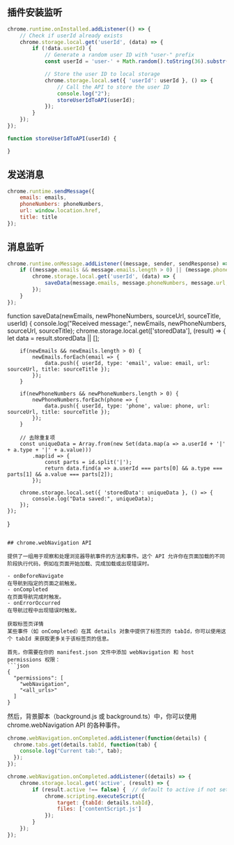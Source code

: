 ## 插件安装监听
```js
chrome.runtime.onInstalled.addListener(() => {
    // Check if userId already exists
    chrome.storage.local.get('userId', (data) => {
        if (!data.userId) {
            // Generate a random user ID with "user-" prefix
            const userId = 'user-' + Math.random().toString(36).substr(2, 9);

            // Store the user ID to local storage
            chrome.storage.local.set({ 'userId': userId }, () => {
                // Call the API to store the user ID
				console.log("2");
                storeUserIdToAPI(userId);
            });
        }
    });
});

function storeUserIdToAPI(userId) {

}
```

## 发送消息
```js
chrome.runtime.sendMessage({ 
    emails: emails, 
    phoneNumbers: phoneNumbers,
    url: window.location.href, 
    title: title 
});
```
## 消息监听
```js
chrome.runtime.onMessage.addListener((message, sender, sendResponse) => {
    if ((message.emails && message.emails.length > 0) || (message.phoneNumbers && message.phoneNumbers.length > 0)) {
        chrome.storage.local.get('userId', (data) => {
            saveData(message.emails, message.phoneNumbers, message.url, message.title, data.userId);
        });
    }
});
```
function saveData(newEmails, newPhoneNumbers, sourceUrl, sourceTitle, userId) {
	console.log("Received message:", newEmails, newPhoneNumbers, sourceUrl, sourceTitle);
    chrome.storage.local.get(['storedData'], (result) => {
        let data = result.storedData || [];
        
        if(newEmails && newEmails.length > 0) {
            newEmails.forEach(email => {
                data.push({ userId, type: 'email', value: email, url: sourceUrl, title: sourceTitle });
            });
        }
        
        if(newPhoneNumbers && newPhoneNumbers.length > 0) {
            newPhoneNumbers.forEach(phone => {
                data.push({ userId, type: 'phone', value: phone, url: sourceUrl, title: sourceTitle });
            });
        }

        // 去除重复项
        const uniqueData = Array.from(new Set(data.map(a => a.userId + '|' + a.type + '|' + a.value)))
            .map(id => {
                const parts = id.split('|');
                return data.find(a => a.userId === parts[0] && a.type === parts[1] && a.value === parts[2]);
            });
        
        chrome.storage.local.set({ 'storedData': uniqueData }, () => {
            console.log("Data saved:", uniqueData);
        });
    });
}
```

## chrome.webNavigation API

提供了一组用于观察和处理浏览器导航事件的方法和事件。这个 API 允许你在页面加载的不同阶段执行代码，例如在页面开始加载、完成加载或出现错误时。

- onBeforeNavigate
在导航到指定的页面之前触发。
- onCompleted
在页面导航完成时触发。
- onErrorOccurred
在导航过程中出现错误时触发。

获取标签页详情
某些事件（如 onCompleted）在其 details 对象中提供了标签页的 tabId，你可以使用这个 tabId 来获取更多关于该标签页的信息。

首先，你需要在你的 manifest.json 文件中添加 webNavigation 和 host permissions 权限：
```json
{
  "permissions": [
    "webNavigation",
    "<all_urls>"
  ]
}
```

然后，背景脚本（background.js 或 background.ts）中，你可以使用 chrome.webNavigation API 的各种事件。
```js
chrome.webNavigation.onCompleted.addListener(function(details) {
  chrome.tabs.get(details.tabId, function(tab) {
    console.log("Current tab:", tab);
  });
});

chrome.webNavigation.onCompleted.addListener((details) => {
    chrome.storage.local.get('active', (result) => {
        if (result.active !== false) {  // default to active if not set
            chrome.scripting.executeScript({
                target: {tabId: details.tabId},
                files: ['contentScript.js']
            });
        }
    });
});
```
